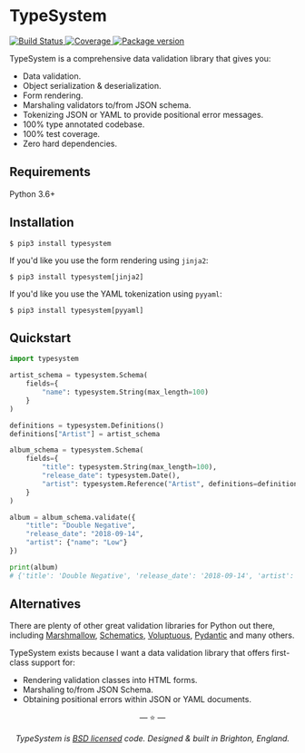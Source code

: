 # TypeSystem

<p>
<a href="https://github.com/encode/typesystem/actions">
    <img src="https://github.com/encode/typesystem/workflows/Test%20Suite/badge.svg" alt="Build Status">
</a>
<a href="https://codecov.io/gh/encode/typesystem">
    <img src="https://codecov.io/gh/encode/typesystem/branch/master/graph/badge.svg" alt="Coverage">
</a>
<a href="https://pypi.org/project/typesystem/">
    <img src="https://badge.fury.io/py/typesystem.svg" alt="Package version">
</a>
</p>

TypeSystem is a comprehensive data validation library that gives you:

* Data validation.
* Object serialization & deserialization.
* Form rendering.
* Marshaling validators to/from JSON schema.
* Tokenizing JSON or YAML to provide positional error messages.
* 100% type annotated codebase.
* 100% test coverage.
* Zero hard dependencies.

## Requirements

Python 3.6+

## Installation

```shell
$ pip3 install typesystem
```

If you'd like you use the form rendering using `jinja2`:

```shell
$ pip3 install typesystem[jinja2]
```

If you'd like you use the YAML tokenization using `pyyaml`:

```shell
$ pip3 install typesystem[pyyaml]
```

## Quickstart

```python
import typesystem

artist_schema = typesystem.Schema(
    fields={
        "name": typesystem.String(max_length=100)
    }
)

definitions = typesystem.Definitions()
definitions["Artist"] = artist_schema

album_schema = typesystem.Schema(
    fields={
        "title": typesystem.String(max_length=100),
        "release_date": typesystem.Date(),
        "artist": typesystem.Reference("Artist", definitions=definitions)
    }
)

album = album_schema.validate({
    "title": "Double Negative",
    "release_date": "2018-09-14",
    "artist": {"name": "Low"}
})

print(album)
# {'title': 'Double Negative', 'release_date': '2018-09-14', 'artist': {'name': 'Low'}}
```

## Alternatives

There are plenty of other great validation libraries for Python out there,
including [Marshmallow](https://github.com/marshmallow-code/marshmallow),
[Schematics](https://github.com/schematics/schematics),
[Voluptuous](https://github.com/alecthomas/voluptuous), [Pydantic](https://github.com/samuelcolvin/pydantic/) and many others.

TypeSystem exists because I want a data validation library that offers
first-class support for:

* Rendering validation classes into HTML forms.
* Marshaling to/from JSON Schema.
* Obtaining positional errors within JSON or YAML documents.

<p align="center">&mdash; ⭐️ &mdash;</p>
<p align="center"><i>TypeSystem is <a href="https://github.com/encode/typesystem/blob/master/LICENSE.md">BSD licensed</a> code. Designed & built in Brighton, England.</i></p>
